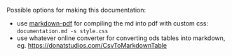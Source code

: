 Possible options for making this documentation:

* use [markdown-pdf](https://github.com/alanshaw/markdown-pdf/) for compiling the md into pdf with custom css: `documentation.md -s style.css`
* use whatever online converter for converting ods tables into markdown, eg. https://donatstudios.com/CsvToMarkdownTable
